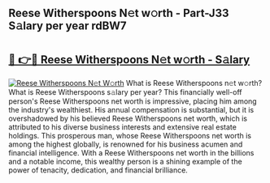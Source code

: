 ## Reese Witherspoons N𝚎t w𝚘rth - Part-J33 S𝚊lary per year rdBW7

# <h2><a href="http://gc1z56x.nevu.top/?p=Reese+Witherspoons">🔗 👉🔴 Reese Witherspoons N𝚎t w𝚘rth - S𝚊lary</a></h2>

[![Reese Witherspoons N𝚎t W𝚘rth](https://i.imgur.com/Oavwk0R.jpeg)](http://gc1z56x.nevu.top/?p=Reese+Witherspoons)
What is Reese Witherspoons n𝚎t w𝚘rth? What is Reese Witherspoons s𝚊lary per year?
This financially well-off person's Reese Witherspoons net worth is impressive, placing him among the industry's wealthiest. His annual compensation is substantial, but it is overshadowed by his believed Reese Witherspoons net worth, which is attributed to his diverse business interests and extensive real estate holdings. This prosperous man, whose Reese Witherspoons net worth is among the highest globally, is renowned for his business acumen and financial intelligence. With a Reese Witherspoons net worth in the billions and a notable income, this wealthy person is a shining example of the power of tenacity, dedication, and financial brilliance.
